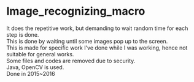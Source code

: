 # Image_recognizing_macro
It does the repetitive work, but demanding to wait random time for each step is done.<br/>
This is done by waiting until some images pop up to the screen.<br/>
This is made for specific work I've done while I was working, hence not suitable for general works.<br/>
Some files and codes are removed due to security.<br/>
Java, OpenCV is used.<br/>
Done in 2015~2016
